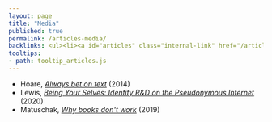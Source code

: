 ```yaml
---
layout: page
title: "Media"
published: true
permalink: /articles-media/
backlinks: <ul><li><a id="articles" class="internal-link" href="/articles/">Articles</a></li></ul>
tooltips: 
- path: tooltip_articles.js
---
```


* Hoare, *[Always bet on text](https://graydon2.dreamwidth.org/193447.html)* (2014)
* Lewis, *[Being Your Selves: Identity R&D on the Pseudonymous Internet](https://aaronzlewis.com/blog/2020/02/18/being-your-selves-identity-r-and-d-on-the-pseudonymous-internet/)* (2020)
* Matuschak, *[Why books don't work](https://andymatuschak.org/books/)* (2019)
